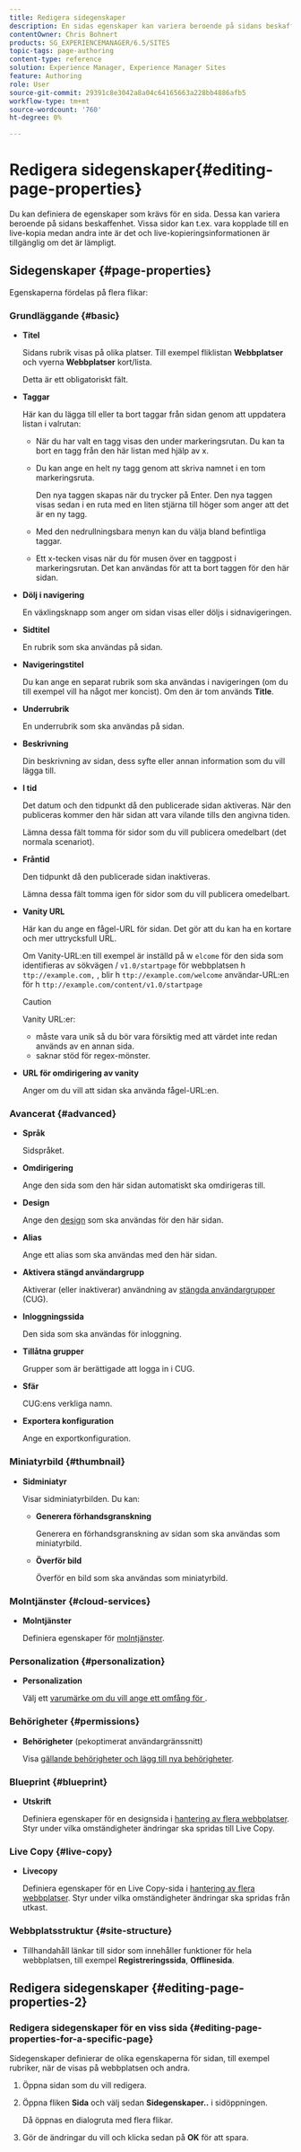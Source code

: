 ```yaml
---
title: Redigera sidegenskaper
description: En sidas egenskaper kan variera beroende på sidans beskaffenhet. Vissa sidor kan t.ex. vara kopplade till en live-kopia medan andra inte är det och live-kopieringsinformationen är tillgänglig om det är lämpligt.
contentOwner: Chris Bohnert
products: SG_EXPERIENCEMANAGER/6.5/SITES
topic-tags: page-authoring
content-type: reference
solution: Experience Manager, Experience Manager Sites
feature: Authoring
role: User
source-git-commit: 29391c8e3042a8a04c64165663a228bb4886afb5
workflow-type: tm+mt
source-wordcount: '760'
ht-degree: 0%

---
```


# Redigera sidegenskaper{#editing-page-properties}

Du kan definiera de egenskaper som krävs för en sida. Dessa kan variera beroende på sidans beskaffenhet. Vissa sidor kan t.ex. vara kopplade till en live-kopia medan andra inte är det och live-kopieringsinformationen är tillgänglig om det är lämpligt.

## Sidegenskaper {#page-properties}

Egenskaperna fördelas på flera flikar:

### Grundläggande {#basic}

* **Titel**

  Sidans rubrik visas på olika platser. Till exempel fliklistan **Webbplatser** och vyerna **Webbplatser** kort/lista.

  Detta är ett obligatoriskt fält.

* **Taggar**

  Här kan du lägga till eller ta bort taggar från sidan genom att uppdatera listan i valrutan:

   * När du har valt en tagg visas den under markeringsrutan. Du kan ta bort en tagg från den här listan med hjälp av x.
   * Du kan ange en helt ny tagg genom att skriva namnet i en tom markeringsruta.

     Den nya taggen skapas när du trycker på Enter. Den nya taggen visas sedan i en ruta med en liten stjärna till höger som anger att det är en ny tagg.

   * Med den nedrullningsbara menyn kan du välja bland befintliga taggar.
   * Ett x-tecken visas när du för musen över en taggpost i markeringsrutan. Det kan användas för att ta bort taggen för den här sidan.

* **Dölj i navigering**

  En växlingsknapp som anger om sidan visas eller döljs i sidnavigeringen.

* **Sidtitel**

  En rubrik som ska användas på sidan.

* **Navigeringstitel**

  Du kan ange en separat rubrik som ska användas i navigeringen (om du till exempel vill ha något mer koncist). Om den är tom används **Title**.

* **Underrubrik**

  En underrubrik som ska användas på sidan.

* **Beskrivning**

  Din beskrivning av sidan, dess syfte eller annan information som du vill lägga till.

* **I tid**

  Det datum och den tidpunkt då den publicerade sidan aktiveras. När den publiceras kommer den här sidan att vara vilande tills den angivna tiden.

  Lämna dessa fält tomma för sidor som du vill publicera omedelbart (det normala scenariot).

* **Fråntid**

  Den tidpunkt då den publicerade sidan inaktiveras.

  Lämna dessa fält tomma igen för sidor som du vill publicera omedelbart.

* **Vanity URL**

  Här kan du ange en fågel-URL för sidan. Det gör att du kan ha en kortare och mer uttrycksfull URL.

  Om Vanity-URL:en till exempel är inställd på w `elcome` för den sida som identifieras av sökvägen / `v1.0/startpage` för webbplatsen h `ttp://example.com,` , blir h `ttp://example.com/welcome` användar-URL:en för h `ttp://example.com/content/v1.0/startpage`

  >[!CAUTION]
  >
  >Vanity URL:er:
  >
  >* måste vara unik så du bör vara försiktig med att värdet inte redan används av en annan sida.
  >* saknar stöd för regex-mönster.

* **URL för omdirigering av vanity**

  Anger om du vill att sidan ska använda fågel-URL:en.

### Avancerat {#advanced}

* **Språk**

  Sidspråket.

* **Omdirigering**

  Ange den sida som den här sidan automatiskt ska omdirigeras till.

* **Design**

  Ange den [design](/help/sites-developing/designer.md) som ska användas för den här sidan.

* **Alias**

  Ange ett alias som ska användas med den här sidan.

* **Aktivera stängd användargrupp**

  Aktiverar (eller inaktiverar) användning av [stängda användargrupper](/help/sites-administering/cug.md) (CUG).

* **Inloggningssida**

  Den sida som ska användas för inloggning.

* **Tillåtna grupper**

  Grupper som är berättigade att logga in i CUG.

* **Sfär**

  CUG:ens verkliga namn.

* **Exportera konfiguration**

  Ange en exportkonfiguration.

### Miniatyrbild {#thumbnail}

* **Sidminiatyr**

  Visar sidminiatyrbilden. Du kan:

   * **Generera förhandsgranskning**

     Generera en förhandsgranskning av sidan som ska användas som miniatyrbild.

   * **Överför bild**

     Överför en bild som ska användas som miniatyrbild.

### Molntjänster {#cloud-services}

* **Molntjänster**

  Definiera egenskaper för [molntjänster](/help/sites-developing/extending-cloud-config.md).

### Personalization {#personalization}

* **Personalization**

  Välj ett [varumärke om du vill ange ett omfång för ](/help/sites-classic-ui-authoring/classic-personalization-campaigns.md).

### Behörigheter {#permissions}

* **Behörigheter** (pekoptimerat användargränssnitt)

  Visa [gällande behörigheter och lägg till nya behörigheter](/help/sites-administering/user-group-ac-admin.md).

### Blueprint {#blueprint}

* **Utskrift**

  Definiera egenskaper för en designsida i [hantering av flera webbplatser](/help/sites-administering/msm.md). Styr under vilka omständigheter ändringar ska spridas till Live Copy.

### Live Copy {#live-copy}

* **Livecopy**

  Definiera egenskaper för en Live Copy-sida i [hantering av flera webbplatser](/help/sites-administering/msm.md). Styr under vilka omständigheter ändringar ska spridas från utkast.

### Webbplatsstruktur {#site-structure}

* Tillhandahåll länkar till sidor som innehåller funktioner för hela webbplatsen, till exempel **Registreringssida**, **Offlinesida**.

## Redigera sidegenskaper {#editing-page-properties-2}

### Redigera sidegenskaper för en viss sida {#editing-page-properties-for-a-specific-page}

Sidegenskaper definierar de olika egenskaperna för sidan, till exempel rubriker, när de visas på webbplatsen och andra.

1. Öppna sidan som du vill redigera.

1. Öppna fliken **Sida** och välj sedan **Sidegenskaper..** i sidöppningen.

   Då öppnas en dialogruta med flera flikar.

1. Gör de ändringar du vill och klicka sedan på **OK** för att spara.
